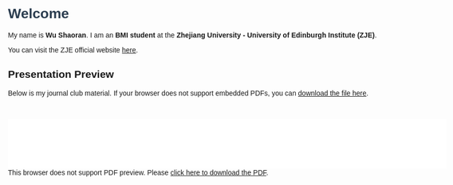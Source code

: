 
<html lang="en">
<head>
  <meta charset="UTF-8">
  <title>My Presentation</title>
  <style>
    body {
      font-family: Arial, sans-serif;
      max-width: 900px;
      margin: auto;
      padding: 40px;
    }
    h1 {
      color: #2c3e50;
    }
    iframe {
      margin-top: 30px;
      border: 1px solid #ccc;
    }
  </style>
</head>
<body>

  <h1>Welcome</h1>
  <p>My name is <strong>Wu Shaoran</strong>. I am an <strong>BMI student</strong> at the <strong>Zhejiang University - University of Edinburgh Institute (ZJE)</strong>.</p>

  <p>You can visit the ZJE official website <a href="https://www.zje.intl.zju.edu.cn/" target="_blank">here</a>.</p>

  <h2>Presentation Preview</h2>
  <p>Below is my journal club material. If your browser does not support embedded PDFs, you can <a href="Journal_club.pdf" download>download the file here</a>.</p>

  <iframe src="presentation.pdf" width="100%" height="100vh" style="border:none;"></iframe>
    This browser does not support PDF preview. Please <a href="Journal_club.pdf">click here to download the PDF</a>.
  </iframe>

</body>
</html>
